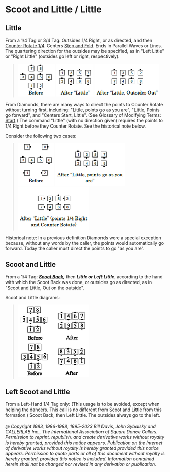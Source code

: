 
# Scoot and Little / Little

## Little

From a 1/4 Tag or 3/4 Tag: Outsides 1/4 Right, or
as directed, and then [Counter Rotate 1/4](counter_rotate.md).
Centers [Step and Fold](step_and_fold.md).
Ends in Parallel Waves or Lines. The quartering direction for
the outsides may be specified, as in "Left Little" or "Right Little"
(outsides go left or right, respectively).

>
> ![alt](little_1a.png)
> ![alt](little_1b.png)
> ![alt](little_1c.png)
>

From Diamonds, there are many ways to direct the points to
Counter Rotate without turning first, including: "Little, points go as
you are", "Little, Points go forward", and "Centers Start, Little".
(See Glossary of Modifying Terms: [Start](start.md).) The command "Little" (with
no direction given) requires the points to 1/4 Right before they
Counter Rotate. See the historical note below.

Consider the following two cases:

>
> ![alt](little_2a.png)
> ![alt](little_2b.png)
> ![alt](little_2c.png)
>

Historical note: In a previous definition Diamonds were a
special exception because, without any words by the caller, the points
would automatically go forward. Today the caller must direct the
points to go "as you are".


## Scoot and Little

From a 1/4 Tag:
***[Scoot Back](../ms/scoot_back.md),*** then
***Little or Left Little***,
according to the hand with which
the Scoot Back was done, or outsides go as directed, as in
"Scoot and Little, Out on the outside".

Scoot and Little diagrams:

> 
> ![alt](scoot_and_little.png)
>

## Left Scoot and Little

From a Left-Hand 1/4 Tag only: (This usage is to be avoided, except when helping the dancers.
This call is no different from Scoot and Little from this formation.) Scoot Back, then Left Little.
The outsides always go to the left.

###### @ Copyright 1983, 1986-1988, 1995-2023 Bill Davis, John Sybalsky and CALLERLAB Inc., The International Association of Square Dance Callers. Permission to reprint, republish, and create derivative works without royalty is hereby granted, provided this notice appears. Publication on the Internet of derivative works without royalty is hereby granted provided this notice appears. Permission to quote parts or all of this document without royalty is hereby granted, provided this notice is included. Information contained herein shall not be changed nor revised in any derivation or publication.

<!-- Parts
ScootandLittle1
ScootandLittle2
-->